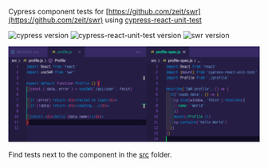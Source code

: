 Cypress component tests for [https://github.com/zeit/swr](https://github.com/zeit/swr) using [cypress-react-unit-test](https://github.com/bahmutov/cypress-react-unit-test)

![cypress version](https://img.shields.io/badge/cypress-5.5.0-brightgreen) ![cypress-react-unit-test version](https://img.shields.io/badge/cypress--react--unit--test-4.16.7-brightgreen) ![swr version](https://img.shields.io/badge/swr-0.3.7-brightgreen)

![Test code](images/test-code.png)

Find tests next to the component in the [src](src) folder.
